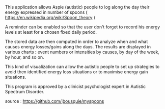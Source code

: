 This application allows Aspie (autistic) people to log along the day their energy expressed in number of spoons ( https://en.wikipedia.org/wiki/Spoon_theory )

A reminder can be enabled so that the user don't forget to record his energy levels at least for  a chosen fixed daily period.

The stored data are then computed in order to analyze when and what causes energy losses/gains along the days. 
The results are displayed in various charts : event numbers or intensities by causes, by day of the week, by hour, and so on.

This kind of visualization can allow the autistic people to set up strategies to avoid then identified energy loss situations or to maximise energy gain situations.

This program is approved by a clinicist psychologist expert in Autistic Spectrum Disorder.

source : https://github.com/jbousquie/myspoons